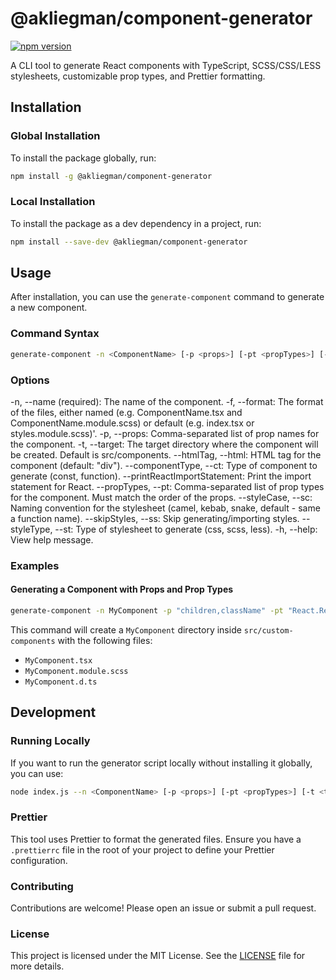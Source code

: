 # @akliegman/component-generator

[![npm version](https://badge.fury.io/js/%40akliegman%2Fcomponent-generator.svg)](https://www.npmjs.com/package/@akliegman/component-generator/v/0.0.3)

A CLI tool to generate React components with TypeScript, SCSS/CSS/LESS stylesheets, customizable prop types, and Prettier formatting.

## Installation

### Global Installation

To install the package globally, run:

```bash
npm install -g @akliegman/component-generator
```

### Local Installation

To install the package as a dev dependency in a project, run:

```bash
npm install --save-dev @akliegman/component-generator
```

## Usage

After installation, you can use the `generate-component` command to generate a new component.

### Command Syntax

```bash
generate-component -n <ComponentName> [-p <props>] [-pt <propTypes>] [-t <targetDirectory>] [--htmlTag <htmlTag>] [--skipStyles] [--styleType <styleType>] [--componentType <componentType>] [--printReactImportStatement]
```

### Options

-n, --name (required): The name of the component.
-f, --format: The format of the files, either named (e.g. ComponentName.tsx and ComponentName.module.scss) or default (e.g. index.tsx or styles.module.scss)'.
-p, --props: Comma-separated list of prop names for the component.
-t, --target: The target directory where the component will be created. Default is src/components.
--htmlTag, --html: HTML tag for the component (default: "div").
--componentType, --ct: Type of component to generate (const, function).
--printReactImportStatement: Print the import statement for React.
--propTypes, --pt: Comma-separated list of prop types for the component. Must match the order of the props.
--styleCase, --sc: Naming convention for the stylesheet (camel, kebab, snake, default - same a function name).
--skipStyles, --ss: Skip generating/importing styles.
--styleType, --st: Type of stylesheet to generate (css, scss, less).
-h, --help: View help message.

### Examples

#### Generating a Component with Props and Prop Types

```bash
generate-component -n MyComponent -p "children,className" -pt "React.ReactNode|string,string" -t "src/custom-components" -f "named"
```

This command will create a `MyComponent` directory inside `src/custom-components` with the following files:

- `MyComponent.tsx`
- `MyComponent.module.scss`
- `MyComponent.d.ts`

## Development

### Running Locally

If you want to run the generator script locally without installing it globally, you can use:

```bash
node index.js --n <ComponentName> [-p <props>] [-pt <propTypes>] [-t <targetDirectory>] [--htmlTag <htmlTag>] [--skipStyles] [--styleType <styleType>] [--componentType <componentType>] [--printReactImportStatement]
```

### Prettier

This tool uses Prettier to format the generated files. Ensure you have a `.prettierrc` file in the root of your project to define your Prettier configuration.

### Contributing

Contributions are welcome! Please open an issue or submit a pull request.

### License

This project is licensed under the MIT License. See the [LICENSE](LICENSE) file for more details.
